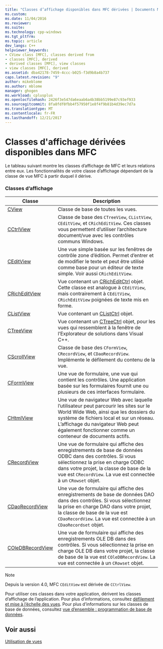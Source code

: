 ```yaml
---
title: "Classes d’affichage disponibles dans MFC dérivées | Documents Microsoft"
ms.custom: 
ms.date: 11/04/2016
ms.reviewer: 
ms.suite: 
ms.technology: cpp-windows
ms.tgt_pltfrm: 
ms.topic: article
dev_langs: C++
helpviewer_keywords:
- CView class [MFC], classes derived from
- classes [MFC], derived
- derived classes [MFC], view classes
- view classes [MFC], derived
ms.assetid: dba42178-7459-4ccc-b025-f3d9b8a4b737
caps.latest.revision: "9"
author: mikeblome
ms.author: mblome
manager: ghogen
ms.workload: cplusplus
ms.openlocfilehash: 2426f3e547da6eaab6a4b38bb5199e87c93ef933
ms.sourcegitcommit: 8fa8fdf0fbb4f57950f1e8f4f9b81b4d39ec7d7a
ms.translationtype: MT
ms.contentlocale: fr-FR
ms.lasthandoff: 12/21/2017
---
```

# <a name="derived-view-classes-available-in-mfc"></a>Classes d'affichage dérivées disponibles dans MFC
Le tableau suivant montre les classes d’affichage de MFC et leurs relations entre eux. Les fonctionnalités de votre classe d’affichage dépendant de la classe de vue MFC à partir duquel il dérive.  
  
### <a name="view-classes"></a>Classes d’affichage  
  
|Classe|Description|  
|-----------|-----------------|  
|[CView](../mfc/reference/cview-class.md)|Classe de base de toutes les vues.|  
|[CCtrlView](../mfc/reference/cctrlview-class.md)|Classe de base des `CTreeView`, `CListView`, `CEditView`, et `CRichEditView`. Ces classes vous permettent d’utiliser l’architecture document/vue avec les contrôles communs Windows.|  
|[CEditView](../mfc/reference/ceditview-class.md)|Une vue simple basée sur les fenêtres de contrôle zone d’édition. Permet d’entrer et de modifier le texte et peut être utilisé comme base pour un éditeur de texte simple. Voir aussi `CRichEditView`.|  
|[CRichEditView](../mfc/reference/cricheditview-class.md)|Vue contenant un [CRichEditCtrl](../mfc/reference/cricheditctrl-class.md) objet. Cette classe est analogue à `CEditView`, mais contrairement à `CEditView`, `CRichEditView` poignées de texte mis en forme.|  
|[CListView](../mfc/reference/clistview-class.md)|Vue contenant un [CListCtrl](../mfc/reference/clistctrl-class.md) objet.|  
|[CTreeView](../mfc/reference/ctreeview-class.md)|Vue contenant un [CTreeCtrl](../mfc/reference/ctreectrl-class.md) objet, pour les vues qui ressemblent à la fenêtre de l’Explorateur de solutions dans Visual C++.|  
|[CScrollView](../mfc/reference/cscrollview-class.md)|Classe de base des `CFormView`, `CRecordView`, et `CDaoRecordView`. Implémente le défilement du contenu de la vue.|  
|[CFormView](../mfc/reference/cformview-class.md)|Une vue de formulaire, une vue qui contient les contrôles. Une application basée sur les formulaires fournit une ou plusieurs de ces interfaces formulaire.|  
|[CHtmlView](../mfc/reference/chtmlview-class.md)|Une vue de navigateur Web avec laquelle l’utilisateur peut parcourir les sites sur le World Wide Web, ainsi que les dossiers du système de fichiers local et sur un réseau. L’affichage du navigateur Web peut également fonctionner comme un conteneur de documents actifs.|  
|[CRecordView](../mfc/reference/crecordview-class.md)|Une vue de formulaire qui affiche des enregistrements de base de données ODBC dans des contrôles. Si vous sélectionnez la prise en charge ODBC dans votre projet, la classe de base de la vue est `CRecordView`. La vue est connectée à un `CRowset` objet.|  
|[CDaoRecordView](../mfc/reference/cdaorecordview-class.md)|Une vue de formulaire qui affiche des enregistrements de base de données DAO dans des contrôles. Si vous sélectionnez la prise en charge DAO dans votre projet, la classe de base de la vue est `CDaoRecordView`. La vue est connectée à un `CDaoRecordset` objet.|  
|[COleDBRecordView](../mfc/reference/coledbrecordview-class.md)|Une vue de formulaire qui affiche des enregistrements OLE DB dans des contrôles. Si vous sélectionnez la prise en charge OLE DB dans votre projet, la classe de base de la vue est `COleDBRecordView`. La vue est connectée à un `CRowset` objet.|  
  
> [!NOTE]
>  Depuis la version 4.0, MFC `CEditView` est dérivée de `CCtrlView`.  
  
 Pour utiliser ces classes dans votre application, dérivent les classes d’affichage de l’application. Pour plus d’informations, consultez [défilement et mise à l’échelle des vues](../mfc/scrolling-and-scaling-views.md). Pour plus d’informations sur les classes de base de données, consultez [vue d’ensemble : programmation de base de données](../data/data-access-programming-mfc-atl.md).  
  
## <a name="see-also"></a>Voir aussi  
 [Utilisation de vues](../mfc/using-views.md)

